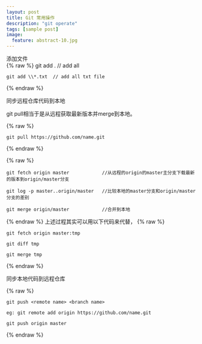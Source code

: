 ```yaml
---
layout: post
title: Git 常用操作
description: "git operate"
tags: [sample post]
image:
  feature: abstract-10.jpg
---
```




添加文件   
{% raw %}
	git add . // add all   

	git add \\*.txt  // add all txt file  

{% endraw %}

同步远程仓库代码到本地  

git pull相当于是从远程获取最新版本并merge到本地。  

{% raw %}

	git pull https://github.com/name.git

{% endraw %}

{% raw %}

	git fetch origin master            //从远程的origin的master主分支下载最新的版本到origin/master分支    

	git log -p master..origin/master   //比较本地的master分支和origin/master分支的差别    

	git merge origin/master            //合并到本地   


{% endraw %}
上述过程其实可以用以下代码来代替，
{% raw %}

	git fetch origin master:tmp    

	git diff tmp     

	git merge tmp  

{% endraw %}


<!--more-->

同步本地代码到远程仓库

{% raw %}

	git push <remote name> <branch name>   

	eg: git remote add origin https://github.com/name.git  

	git push origin master

{% endraw %}



